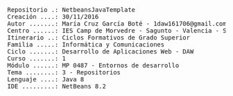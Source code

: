 <pre>
Repositorio .: NetbeansJavaTemplate
Creación ....: 30/11/2016
Autor .......: María Cruz García Boté - 1daw161706@gmail.com
Centro ......: IES Camp de Morvedre - Sagunto - Valencia - Spain
Itinerario ..: Ciclos Formativos de Grado Superior
Familia .....: Informática y Comunicaciones
Ciclo .......: Desarrollo de Aplicaciones Web - DAW
Curso .......: 1
Módulo ......: MP 0487 - Entornos de desarrollo
Tema ........: 3 - Repositorios
Lenguaje ....: Java 8
IDE .........: NetBeans 8.2
</pre>